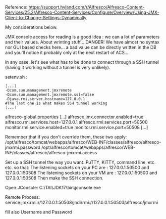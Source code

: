 Reference:
https://support.hyland.com/r/Alfresco/Alfresco-Content-Services/25.2/Alfresco-Content-Services/Configure/Overview/Using-JMX-Client-to-Change-Settings-Dynamically

My considerations below.

JMX console access for reading is a good idea : we can a lot of parameters and their values.
About wrinting stuff... DANGER!
We have almost no syntax nor GUI based checks here... a bad value can be directly written in the DB and you'll notice it probably only at the next restart of ACS...

In any case, let's see what has to be done to connect through a SSH tunnel (having it working without a tunnel is very unlikely).

setenv.sh :
```
[...]
-Dcom.sun.management.jmxremote
-Dcom.sun.management.jmxremote.ssl=false
-Djava.rmi.server.hostname=127.0.0.1
#The last one is what makes SSH tunnel working
[...]
```

alfresco-global.properties
[...]
alfresco.jmx.connector.enabled=true
alfresco.rmi.services.host=127.0.0.1
alfresco.rmi.services.port=50500
monitor.rmi.service.enabled=true
monitor.rmi.service.port=50508
[...]

Remember that if you don't override them,  these two apply:
/opt/alfresco/tomcat/webapps/alfresco/WEB-INF/classes/alfresco/alfresco-jmxrmi.password
/opt/alfresco/tomcat/webapps/alfresco/WEB-INF/classes/alfresco/alfresco-jmxrmi.access

Set up a SSH tunnel the way you want: PuTTY, KiTTY, command line, etc. etc. so that:
The listening sockets on your PC are : 127.0.0.1:50500 and 127.0.0.1:50508
The listening sockets on your VM are : 127.0.0.1:50500 and 127.0.0.1:50508
Then make the SSH connection.

Open JConsole:
C:\TAI\JDK17\bin\jconsole.exe

Remote Process:
service:jmx:rmi://127.0.0.1:50508/jndi/rmi://127.0.0.1:50500/alfresco/jmxrmi

fill also Username and Password
